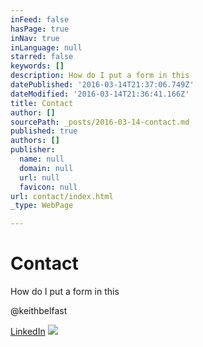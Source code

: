 ```yaml
---
inFeed: false
hasPage: true
inNav: true
inLanguage: null
starred: false
keywords: []
description: How do I put a form in this
datePublished: '2016-03-14T21:37:06.749Z'
dateModified: '2016-03-14T21:36:41.166Z'
title: Contact
author: []
sourcePath: _posts/2016-03-14-contact.md
published: true
authors: []
publisher:
  name: null
  domain: null
  url: null
  favicon: null
url: contact/index.html
_type: WebPage

---
```

# Contact

How do I put a form in this

@keithbelfast

[LinkedIn][0]
![](https://the-grid-user-content.s3-us-west-2.amazonaws.com/ac5d2b31-5769-4367-8402-98dd5348c655.png)

[0]: https://uk.linkedin.com/in/keithjpanderson